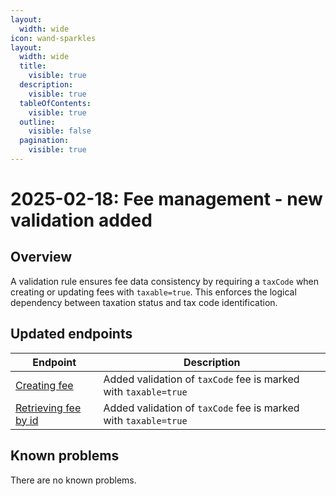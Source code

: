 ```yaml
---
layout:
  width: wide
icon: wand-sparkles
layout:
  width: wide 
  title:
    visible: true
  description:
    visible: true
  tableOfContents:
    visible: true
  outline:
    visible: false
  pagination:
    visible: true
---
```


# 2025-02-18: Fee management - new validation added

## Overview

A validation rule ensures fee data consistency by requiring a `taxCode` when creating or updating fees with `taxable=true`. This enforces the logical dependency between taxation status and tax code identification.

## Updated endpoints

| Endpoint                                                             | Description                                                     |
|----------------------------------------------------------------------|-----------------------------------------------------------------|
| [Creating fee](https://developer.emporix.io/api-references/api-guides/checkout/fee/api-reference/fee-management)          | Added validation of `taxCode` fee is marked with `taxable=true` |
| [Retrieving fee by id](https://developer.emporix.io/api-references/api-guides/checkout/fee/api-reference/fee-management#get-fee-tenant-fees-id) | Added validation of `taxCode` fee is marked with `taxable=true` |

## Known problems

There are no known problems.